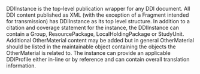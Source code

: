 DDIInstance is the top-level publication wrapper for any DDI document. All DDI content published as XML (with the exception of a Fragment intended for transmission) has DDIInstance as its top level structure. In addition to a citation and coverage statement for the instance, the DDIInstance can contain a Group, ResourcePackage, LocalHoldingPackage or StudyUnit. Additional OtherMaterial content may be added but in general OtherMaterial should be listed in the maintainable object containing the objects the OtherMaterial is related to. The instance can provide an applicable DDIProfile either in-line or by reference and can contain overall translation information.